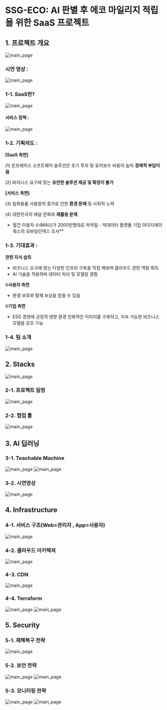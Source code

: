 
# SSG-ECO:  AI 판별 후 에코 마일리지 적립을 위한 SaaS 프로젝트

## 1. 프로젝트 개요
<img  src="https://raw.githubusercontent.com/SSGraeG/ssgeco_backend_admin/main/img/1.PNG"  alt="main_page">

### 시연 영상 : 
<img  src="https://raw.githubusercontent.com/SSGraeG/ssgeco_backend_admin/main/img/main.gif"  alt="main_page">

###  1-1. SaaS란? 
<img  src="https://raw.githubusercontent.com/SSGraeG/ssgeco_backend_admin/main/img/saas.PNG"  alt="main_page">

####   서비스 정책 :
<img  src="https://raw.githubusercontent.com/SSGraeG/ssgeco_backend_admin/main/img/서비스 정책.PNG"  alt="main_page">

### 1-2. 기획의도 : 
**[SaaS 측면]**

(1) 온프레미스 소프트웨어 솔루션은 초기 투자 및 유지보수 비용이 높아 **경제적 부담이 큼**

(2) 비지니스 요구에 맞는 **유연한 솔루션 제공 및 확장이 불가**

**[서비스 측면]**

(3) 일회용품 사용량의 증가로 인한 **환경 문제** 및 사회적 노력

(4) 대한민국의 배달 문화와 **재활용 문제**

-   월간 이용자 수(MAU)가 2000만명대로 파악됨 - 빅데이터 플랫폼 기업 아이지에이웍스의 모바일인덱스 조사**

### 1-3. 기대효과 : 
**관련 지식 습득**

-   비즈니스 요구에 맞는 다양한 인프라 구축을 직접 해보며 클라우드 관련 역량 획득
-   AI 기술을 적용하며 데이터 처리 및 모델링 경험

**💡사용자 측면**

-   환경 보호와 함께 보상을 받을 수 있음

**💡기업 측면**

-   ESG 경영에 긍정적 영향 환경 친화적인 이미지를 구축하고, 지속 가능한 비즈니스 모델을 강조 가능

###  1-4. 팀 소개
<img  src="https://raw.githubusercontent.com/SSGraeG/ssgeco_backend_admin/main/img/팀소개.PNG"  alt="main_page">


##  2. Stacks
<img  src="https://raw.githubusercontent.com/SSGraeG/ssgeco_backend_admin/main/img/stack.PNG"  alt="main_page">

### 2-1. 프로젝트 일정
<img  src="https://raw.githubusercontent.com/SSGraeG/ssgeco_backend_admin/main/img/WBS.PNG"  alt="main_page">

### 2-2. 협업 툴
<img  src="https://raw.githubusercontent.com/SSGraeG/ssgeco_backend_admin/main/img/협업.PNG"  alt="main_page">      

##  3. AI 딥러닝 
###  3-1. Teachable Machine
<img  src="https://raw.githubusercontent.com/SSGraeG/ssgeco_backend_admin/main/img/ai1.PNG"  alt="main_page">   
<img  src="https://raw.githubusercontent.com/SSGraeG/ssgeco_backend_admin/main/img/ai2.PNG"  alt="main_page">   

###  3-2. 시연영상
<img  src="https://raw.githubusercontent.com/SSGraeG/ssgeco_backend_admin/main/img/ai.gif"  alt="main_page">  

##  4. Infrastructure

### 4-1. 서비스 구조(Web=관리자 , App=사용자)
<img  src="https://raw.githubusercontent.com/SSGraeG/ssgeco_backend_admin/main/img/servvice.PNG"  alt="main_page">

### 4-2. 클라우드 아키텍쳐
<img  src="https://raw.githubusercontent.com/SSGraeG/ssgeco_backend_admin/main/img/infra.PNG"  alt="main_page">

### 4-3. CDN
<img  src="https://raw.githubusercontent.com/SSGraeG/ssgeco_backend_admin/main/img/CDN.PNG"  alt="main_page">

### 4-4. Terraform
<img  src="https://raw.githubusercontent.com/SSGraeG/ssgeco_backend_admin/main/img/terra.PNG"  alt="main_page">
 <img  src="https://raw.githubusercontent.com/SSGraeG/ssgeco_backend_admin/main/img/terraform.gif"  alt="main_page">

## 5. Security
### 5-1. 재해복구 전략
<img  src="https://raw.githubusercontent.com/SSGraeG/ssgeco_backend_admin/main/img/보안1.PNG"  alt="main_page">

### 5-2. 보안 전략
<img  src="https://raw.githubusercontent.com/SSGraeG/ssgeco_backend_admin/main/img/보안2.PNG"  alt="main_page">
<img  src="https://raw.githubusercontent.com/SSGraeG/ssgeco_backend_admin/main/img/보안3.PNG"  alt="main_page">

### 5-3. 모니터링 전략
<img  src="https://raw.githubusercontent.com/SSGraeG/ssgeco_backend_admin/main/img/보안4.PNG"  alt="main_page">
<img  src="https://raw.githubusercontent.com/SSGraeG/ssgeco_backend_admin/main/img/보안5.PNG"  alt="main_page">

                                                                                 
